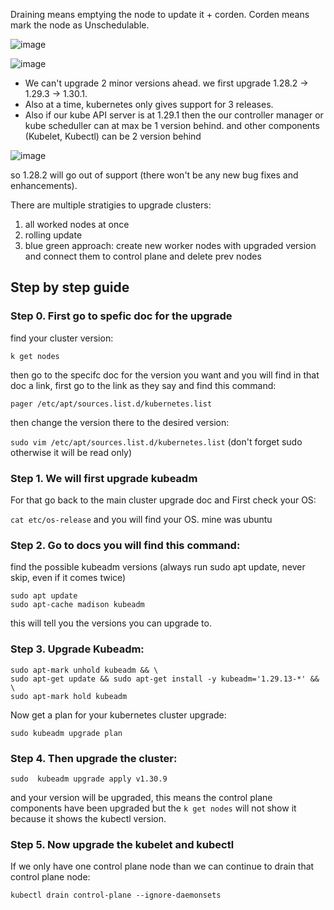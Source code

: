 Draining means emptying the node to update it + corden.
Corden means mark the node as Unschedulable. 

![image](https://github.com/user-attachments/assets/46c7354b-5432-4f23-a1d5-a938ce4d7791)

![image](https://github.com/user-attachments/assets/6fa32aab-439c-48d4-b7ef-22a01892d685)

- We can't upgrade 2 minor versions ahead. we first upgrade 1.28.2 -> 1.29.3 -> 1.30.1.
- Also at a time, kubernetes only gives support for 3 releases.
- Also if our kube API server is at 1.29.1 then the our controller manager or kube scheduller can at max be 1 version behind. and other components (Kubelet, Kubectl) can be 2 version behind 

![image](https://github.com/user-attachments/assets/1e97f215-e424-43e2-bbef-236dcc94120c)

so 1.28.2 will go out of support (there won't be any new bug fixes and enhancements).

There are multiple stratigies to upgrade clusters:
1. all worked nodes at once
2. rolling update
3. blue green approach: create new worker nodes with upgraded version and connect them to control plane and delete prev nodes


## Step by step guide 

### Step 0. First go to spefic doc for the upgrade 

find your cluster version:

`k get nodes`

then go to the specifc doc for the version you want and you will find in that doc a link, first go to the link as they say and find this command:

`pager /etc/apt/sources.list.d/kubernetes.list`

then change the version there to the desired version:

`sudo vim /etc/apt/sources.list.d/kubernetes.list` (don't forget sudo otherwise it will be read only)

### Step 1. We will first upgrade kubeadm 

For that go back to the main cluster upgrade doc and First check your OS:

`cat etc/os-release` and you will find your OS. mine was ubuntu

### Step 2. Go to docs you will find this command:

find the possible kubeadm versions (always run sudo apt update, never skip, even if it comes twice)

```
sudo apt update
sudo apt-cache madison kubeadm
```

this will tell you the versions you can upgrade to. 

### Step 3. Upgrade Kubeadm:

```
sudo apt-mark unhold kubeadm && \
sudo apt-get update && sudo apt-get install -y kubeadm='1.29.13-*' && \
sudo apt-mark hold kubeadm
```

Now get a plan for your kubernetes cluster upgrade:

`sudo kubeadm upgrade plan`

### Step 4. Then upgrade the cluster:

`sudo  kubeadm upgrade apply v1.30.9`

and your version will be upgraded, this means the control plane components have been upgraded but the `k get nodes` will not show it because it shows the kubectl version.

### Step 5. Now upgrade the kubelet and kubectl

If we only have one control plane node than we can continue to drain that control plane node:

`
kubectl drain control-plane --ignore-daemonsets
`
